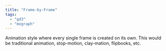 ```yaml
---
title: "Frame-by-Frame"
tags:
  - "gd3"
  - "mograph"
---
```


Animation style where every single frame is created on its own. This would be traditional animation, stop-motion, clay-mation, flipbooks, etc.
